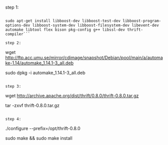 step 1:

```

sudo apt-get install libboost-dev libboost-test-dev libboost-program-options-dev libboost-system-dev libboost-filesystem-dev libevent-dev automake libtool flex bison pkg-config g++ libssl-dev thrift-compiler```

step 2:

```

wget http://ftp.acc.umu.se/mirror/cdimage/snapshot/Debian/pool/main/a/automake-1.14/automake_1.14.1-3_all.deb

sudo dpkg -i automake_1.14.1-3_all.deb

```

step 3:

```

wget http://archive.apache.org/dist/thrift/0.8.0/thrift-0.8.0.tar.gz

tar -zxvf thrift-0.8.0.tar.gz

```

step 4:

```

./configure --prefix=/opt/thrift-0.8.0

sudo make && sudo make install

```


